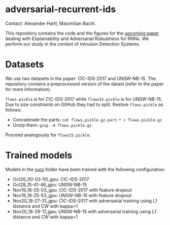 # adversarial-recurrent-ids
Contact: Alexander Hartl, Maximilian Bachl. 

This repository contains the code and the figures for the [upcoming paper](https://arxiv.org/abs/1912.09855) dealing with Explainability and Adversarial Robustness for RNNs. We perform our study in the context of Intrusion Detection Systems.

# Datasets
We use two datasets in the paper: CIC-IDS-2017 and UNSW-NB-15. The repository contains a preprocessed version of the datast (refer to the paper for more information). 

```flows.pickle``` is for CIC-IDS-2017 while ```flows15.pickle``` is for UNSW-NB-15. Due to size constraints on GitHub they had to split. Restore ```flows.pickle``` as follows:
* Concatenate the parts: ```cat flows.pickle.gz.part-* > flows.pickle.gz```
* Unzip them: ```gzip -d flows.pickle.gz```

Proceed analogously for ```flows15.pickle```.

# Trained models
Models in the [runs](runs) folder have been trained with the following configuration:
* Oct26_00-03-50_gpu: CIC-IDS-2017
* Oct28_15-41-46_gpu: UNSW-NB-15
* Nov19_18-25-03_gpu: CIC-IDS-2017 with feature dropout
* Nov19_18-25-53_gpu: UNSW-NB-15 with feature dropout
* Nov20_18-27-31_gpu: CIC-IDS-2017 with adversarial training using L1 distance and CW with kappa=1
* Nov20_18-28-17_gpu: UNSW-NB-15 with adversarial training using L1 distance and CW with kappa=1
